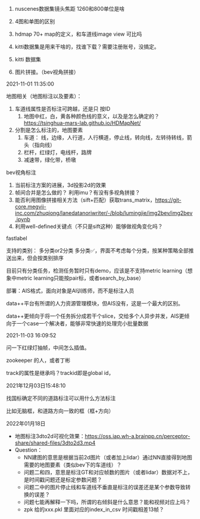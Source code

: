 1.  nuscenes数据集镜头焦距 1260和800单位是啥
2.  4图和单图的区别
3.  hdmap 70+ map的定义，和车道线image view 可比吗
4.  kitti数据集是用来干啥的，找谁下载？需要注册账号，没搞定。  





1.  kitti 数据集
2.  图片拼接。（bev视角拼接）







2021-11-01 11:35:00

地图相关（地图标注以及要素）：

1.  车道线属性是否标注可跨越，还是只 按ID
    1.  地图中红，白，黄各种颜色线的意义，以及是怎么确定的？https://tsinghua-mars-lab.github.io/HDMapNet/
2.  分割是怎么标注的，地图要素
    1.  车道： 线，边缘，人行道，人行横道，停止线，转向线，左转待转线，箭头（指向线）
    2.  栏杆，红绿灯，电线杆，路牌
    3.  减速带，绿化带，桥墩

bev视角标注

1.  当前标注方案的进展，3d投影2d的效果
2.  帧间合并是怎么做的？ 利用imu？有没有多视角拼接？
3.  能否利用图像拼接相关方法（sift+匹配）获取trans_matrix，https://git-core.megvii-inc.com/zhuqiong/lanedatanoriwriter/-/blob/lumingjie/img2bev/img2bev.ipynb
4.  利用well-defined关键点（不只是sift这种）能够做视角变化吗？







fastlabel

支持的类别： 多分类or2分类 多分类✅，界面不考虑每个分类，按某种策略全部推送出来，但会按类别排序

目前只有分类任务，检测任务暂时只有demo，应该是不支持metric learning（想象中metric learning只能按pair标，或者search_by_base）

部署：AIS格式，面向对象是AI训练师，而不是标注人员

data++平台有所谓的人力资源管理模块，但AIS没有，这是一个最大的区别。

data++更倾向于将一个任务拆分成若干个slice，交给多个人异步并发，AIS更倾向于一个case一个解决者，能够非常快速的处理完小批量数据





2021-11-03 16:09:52

问一下红绿灯抽帧，中间怎么插值。

zookeeper 的人，或者丁彬

track的属性是继承吗？trackid即是global id，



2021年12月03日15:48:10

找国标确定不同的道路标注可以用什么方法标注

比如无脑框，和道路方向一致的框（框+方向）







2022年01月18日

*   地图标注3dto2d可视化效果：https://oss.iap.wh-a.brainpp.cn/perceptor-share/shared-files/3dto2d3.mp4
*   Question：
    *   NN建图的意思是根据当前2d图片（或者加上lidar）通过NN直接得到地图需要的地图要素（类似bev下的车道线）？
    *   问题二和四，意思是标注GT和对应帧数的图片（或者lidar）数据对不上，是时间戳问题还是标定参数问题？
    *   问题二中的图片停止线和车道线不垂直是标注的误差还是某个参数导致转换的误差？
    *   问题七能再解释一下吗，所谓的右倾斜是什么意思？能和视频对应上吗？
    *   zpk 给的xxx.pkl 里面对应的index_in_csv 时间戳相差13帧？